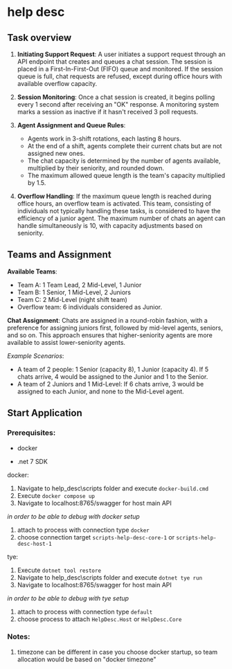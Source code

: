 # help desc

## Task overview

1. **Initiating Support Request**: A user initiates a support request through an API endpoint that creates and queues a chat session. The session is placed in a First-In-First-Out (FIFO) queue and monitored. If the session queue is full, chat requests are refused, except during office hours with available overflow capacity.

2. **Session Monitoring**: Once a chat session is created, it begins polling every 1 second after receiving an "OK" response. A monitoring system marks a session as inactive if it hasn't received 3 poll requests.

3. **Agent Assignment and Queue Rules**:
   - Agents work in 3-shift rotations, each lasting 8 hours.
   - At the end of a shift, agents complete their current chats but are not assigned new ones.
   - The chat capacity is determined by the number of agents available, multiplied by their seniority, and rounded down.
   - The maximum allowed queue length is the team's capacity multiplied by 1.5.

4. **Overflow Handling**: If the maximum queue length is reached during office hours, an overflow team is activated. This team, consisting of individuals not typically handling these tasks, is considered to have the efficiency of a junior agent. The maximum number of chats an agent can handle simultaneously is 10, with capacity adjustments based on seniority.

## Teams and Assignment

**Available Teams**:
- Team A: 1 Team Lead, 2 Mid-Level, 1 Junior
- Team B: 1 Senior, 1 Mid-Level, 2 Juniors
- Team C: 2 Mid-Level (night shift team)
- Overflow team: 6 individuals considered as Junior.

**Chat Assignment**: Chats are assigned in a round-robin fashion, with a preference for assigning juniors first, followed by mid-level agents, seniors, and so on. This approach ensures that higher-seniority agents are more available to assist lower-seniority agents.

*Example Scenarios*:
- A team of 2 people: 1 Senior (capacity 8), 1 Junior (capacity 4). If 5 chats arrive, 4 would be assigned to the Junior and 1 to the Senior.
- A team of 2 Juniors and 1 Mid-Level: If 6 chats arrive, 3 would be assigned to each Junior, and none to the Mid-Level agent.

## Start Application

### Prerequisites:
* docker

* .net 7 SDK

docker:
1. Navigate to help_desc\scripts folder and execute `docker-build.cmd`
2. Execute `docker compose up`
3. Navigate to localhost:8765/swagger for host main API

_in order to be able to debug with docker setup_
1. attach to process with connection type `docker`
2. choose connection target `scripts-help-desc-core-1` or `scripts-help-desc-host-1`

tye:
1. Execute `dotnet tool restore`
2. Navigate to help_desc\scripts folder and execute `dotnet tye run`
3. Navigate to localhost:8765/swagger for host main API
   
_in order to be able to debug with tye setup_
1. attach to process with connection type `default`
2. choose process to attach `HelpDesc.Host` or `HelpDesc.Core`

### Notes:

1. timezone can be different in case you choose docker startup, so team allocation would be based on "docker timezone"